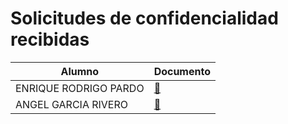 # Solicitudes de confidencialidad recibidas

|Alumno|Documento|
|-|-|
ENRIQUE RODRIGO PARDO|[📄](Documento%20Confidencialidad%20TFG%20EnriqueRodrigo.pdf)
ANGEL GARCIA RIVERO|[📄](Documento%20Confidencialidad%20TFG%20-%20Angel%20Garcia.pdf)
